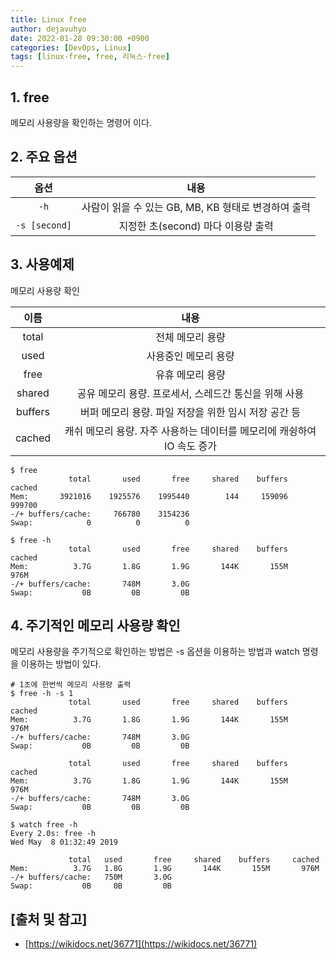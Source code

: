 ```yaml
---
title: Linux free
author: dejavuhyo
date: 2022-01-28 09:30:00 +0900
categories: [DevOps, Linux]
tags: [linux-free, free, 리눅스-free]
---
```


## 1. free
메모리 사용량을 확인하는 명령어 이다.

## 2. 주요 옵션

| 옵션 | 내용 |
|:-----:|:-----:|
| `-h` | 사람이 읽을 수 있는 GB, MB, KB 형태로 변경하여 출력 |
| `-s [second]` | 지정한 초(second) 마다 이용량 출력 |

## 3. 사용예제
메모리 사용량 확인

| 이름 | 내용 |
|:-----:|:-----:|
| total | 전체 메모리 용량 |
| used | 사용중인 메모리 용량 |
| free | 유휴 메모리 용량 |
| shared | 공유 메모리 용량. 프로세서, 스레드간 통신을 위해 사용 |
| buffers | 버퍼 메모리 용량. 파일 저장을 위한 임시 저장 공간 등 |
| cached | 캐쉬 메모리 용량. 자주 사용하는 데이터를 메모리에 캐슁하여 IO 속도 증가 |

```shell
$ free 
             total       used       free     shared    buffers     cached
Mem:       3921016    1925576    1995440        144     159096     999700
-/+ buffers/cache:     766780    3154236
Swap:            0          0          0

$ free -h
             total       used       free     shared    buffers     cached
Mem:          3.7G       1.8G       1.9G       144K       155M       976M
-/+ buffers/cache:       748M       3.0G
Swap:           0B         0B         0B
```

## 4. 주기적인 메모리 사용량 확인
메모리 사용량을 주기적으로 확인하는 방법은 -s 옵션을 이용하는 방법과 watch 명령을 이용하는 방법이 있다.

```shell
# 1초에 한번씩 메모리 사용량 출력
$ free -h -s 1
             total       used       free     shared    buffers     cached
Mem:          3.7G       1.8G       1.9G       144K       155M       976M
-/+ buffers/cache:       748M       3.0G
Swap:           0B         0B         0B

             total       used       free     shared    buffers     cached
Mem:          3.7G       1.8G       1.9G       144K       155M       976M
-/+ buffers/cache:       748M       3.0G
Swap:           0B         0B         0B

$ watch free -h
Every 2.0s: free -h
Wed May  8 01:32:49 2019

             total   used       free     shared    buffers     cached
Mem:          3.7G   1.8G       1.9G       144K       155M       976M
-/+ buffers/cache:   750M       3.0G
Swap:           0B     0B         0B
```

## [출처 및 참고]
* [https://wikidocs.net/36771](https://wikidocs.net/36771)
